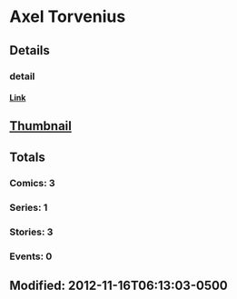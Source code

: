# Axel  Torvenius 
## Details
### detail
#### [Link](http://marvel.com/comics/creators/11984/axel_torvenius?utm_campaign=apiRef&utm_source=225578a89fc76f3d20fbffda5d17a88d)
## [Thumbnail](http://i.annihil.us/u/prod/marvel/i/mg/b/40/image_not_available.jpg)
## Totals
### Comics: 3
### Series: 1
### Stories: 3
### Events: 0
## Modified: 2012-11-16T06:13:03-0500